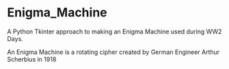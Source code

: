 # Enigma_Machine
A Python Tkinter approach to making an Enigma Machine used during WW2 Days.


An Enigma Machine is a rotating cipher created by German Engineer Arthur Scherbius in 1918
